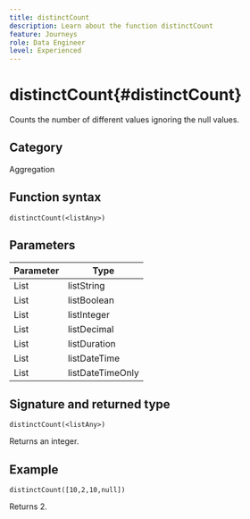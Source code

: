 ```yaml
---
title: distinctCount
description: Learn about the function distinctCount
feature: Journeys
role: Data Engineer
level: Experienced
---
```

# distinctCount{#distinctCount}

Counts the number of different values ignoring the null values.

## Category

Aggregation

## Function syntax

`distinctCount(<listAny>)`

## Parameters

| Parameter | Type             |
|-----------|------------------|
| List      | listString       |
| List      | listBoolean      |
| List      | listInteger      |
| List      | listDecimal      |
| List      | listDuration     |
| List      | listDateTime     |
| List      | listDateTimeOnly |

## Signature and returned type

`distinctCount(<listAny>)`

Returns an integer.

## Example

`distinctCount([10,2,10,null])`

Returns 2.

